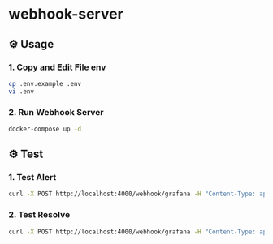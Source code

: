 # webhook-server

## ⚙️ Usage

### 1. Copy and Edit File env

```bash
cp .env.example .env
vi .env
```
### 2. Run Webhook Server
```bash
docker-compose up -d
```

## ⚙️ Test

### 1. Test Alert

```bash
curl -X POST http://localhost:4000/webhook/grafana -H "Content-Type: application/json" -d @sample-alert.json
```

### 2. Test Resolve
```bash
curl -X POST http://localhost:4000/webhook/grafana -H "Content-Type: application/json" -d @sample-resolve.json
```


